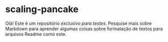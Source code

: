 # scaling-pancake

Olá! Este é um repositório *exclusivo para testes*. Pesquise mais sobre Markdown para aprender algumas coisas sobre
formatação de textos para arquivos Readme como este.
